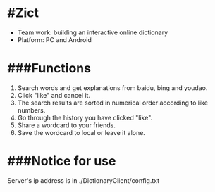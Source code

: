 #Zict
====

 * Team work: building an interactive online dictionary
 * Platform: PC and Android

###Functions
========
1. Search words and get explanations from baidu, bing and youdao.
2. Click "like" and cancel it.
3. The search results are sorted in numerical order according to like numbers.
4. Go through the history you have clicked "like".
5. Share a wordcard to your friends.
6. Save the wordcard to local or leave it alone.

###Notice for use
========
Server's ip address is in ./DictionaryClient/config.txt  
